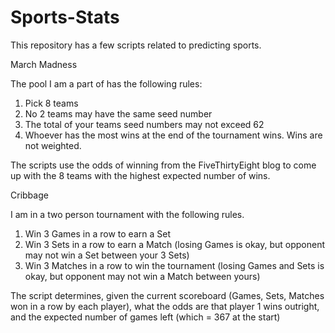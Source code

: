 # Sports-Stats
This repository has a few scripts related to predicting sports.

March Madness

The pool I am a part of has the following rules:
1. Pick 8 teams
2. No 2 teams may have the same seed number
3. The total of your teams seed numbers may not exceed 62
4. Whoever has the most wins at the end of the tournament wins. Wins are not weighted.

The scripts use the odds of winning from the FiveThirtyEight blog to come up with the 8 teams with the highest expected number of wins.


Cribbage

I am in a two person tournament with the following rules.
1. Win 3 Games in a row to earn a Set 
2. Win 3 Sets in a row to earn a Match (losing Games is okay, but opponent may not win a Set between your 3 Sets)
3. Win 3 Matches in a row to win the tournament (losing Games and Sets is okay, but opponent may not win a Match between yours)

The script determines, given the current scoreboard (Games, Sets, Matches won in a row by each player), what the odds are that player 1 wins outright, and the expected number of games left (which = 367 at the start)
